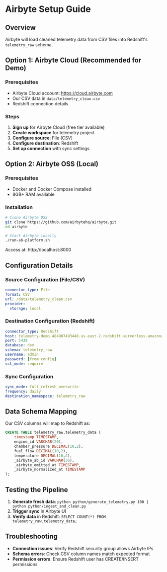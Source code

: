 # Airbyte Setup Guide

## Overview
Airbyte will load cleaned telemetry data from CSV files into Redshift's `telemetry_raw` schema.

## Option 1: Airbyte Cloud (Recommended for Demo)

### Prerequisites
- Airbyte Cloud account: https://cloud.airbyte.com
- Our CSV data in `data/telemetry_clean.csv`
- Redshift connection details

### Steps
1. **Sign up** for Airbyte Cloud (free tier available)
2. **Create workspace** for telemetry project
3. **Configure source**: File (CSV)
4. **Configure destination**: Redshift
5. **Set up connection** with sync settings

## Option 2: Airbyte OSS (Local)

### Prerequisites
- Docker and Docker Compose installed
- 8GB+ RAM available

### Installation
```bash
# Clone Airbyte OSS
git clone https://github.com/airbytehq/airbyte.git
cd airbyte

# Start Airbyte locally
./run-ab-platform.sh
```

Access at: http://localhost:8000

## Configuration Details

### Source Configuration (File/CSV)
```yaml
connector_type: File
format: CSV
url: /data/telemetry_clean.csv
provider:
  storage: local
```

### Destination Configuration (Redshift)
```yaml
connector_type: Redshift
host: telemetry-demo.484907493448.us-east-2.redshift-serverless.amazonaws.com
port: 5439
database: dev
schema: telemetry_raw
username: admin
password: [from config]
ssl_mode: require
```

### Sync Configuration
```yaml
sync_mode: full_refresh_overwrite
frequency: daily
destination_namespace: telemetry_raw
```

## Data Schema Mapping

Our CSV columns will map to Redshift as:
```sql
CREATE TABLE telemetry_raw.telemetry_data (
    timestamp TIMESTAMP,
    engine_id VARCHAR(20),
    chamber_pressure DECIMAL(10,2),
    fuel_flow DECIMAL(10,2),
    temperature DECIMAL(10,2),
    _airbyte_ab_id VARCHAR(36),
    _airbyte_emitted_at TIMESTAMP,
    _airbyte_normalized_at TIMESTAMP
);
```

## Testing the Pipeline

1. **Generate fresh data**: `python python/generate_telemetry.py 100 | python python/ingest_and_clean.py`
2. **Trigger sync** in Airbyte UI
3. **Verify data** in Redshift: `SELECT COUNT(*) FROM telemetry_raw.telemetry_data;`

## Troubleshooting

- **Connection issues**: Verify Redshift security group allows Airbyte IPs
- **Schema errors**: Check CSV column names match expected format
- **Permission errors**: Ensure Redshift user has CREATE/INSERT permissions 